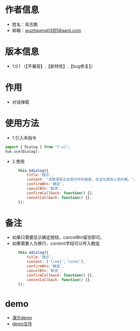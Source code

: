 # 作者信息
* 姓名：吴志鹏
* 邮箱：wuzhipeng03@58ganji.com

# 版本信息
* 1.0.1 （【不兼容】.【新特性】.【bug修复】）

# 作用
* 对话弹窗

# 使用方法
* 1.引入本指令

```javascript
import { Dialog } from "f-ui";
Vue.use(Dialog);
```
* 2.使用

```javascript
      this.$dialog({
          title:'提示',
          content: "该房源有正在签约中的租客，无法与其他人签约哦。",
          confirmBtn:'确定',
          cancelBtn:'取消',
          confirmCallback: function() {},
          cancelCallback: function() {},
      });
```

# 备注
* 如果只需要显示确定按钮，cancelBtn留空即可。
* 如果需要人为换行，content字段可以传入数组
```javascript
      this.$dialog({
          title:'提示',
          content: ['line1','line2'],
          confirmBtn:'确定',
          cancelBtn:'取消',
          confirmCallback: function() {},
          cancelCallback: function() {},
      });
```

# demo
- [演示demo](http://fangfe.58v5.cn/f-ui/demo/index.html#/dialog)
- [demo文件](http://gitlab.58corp.com/fangfe/f-ui/blob/master/src/dialog/demo/Demo.vue)